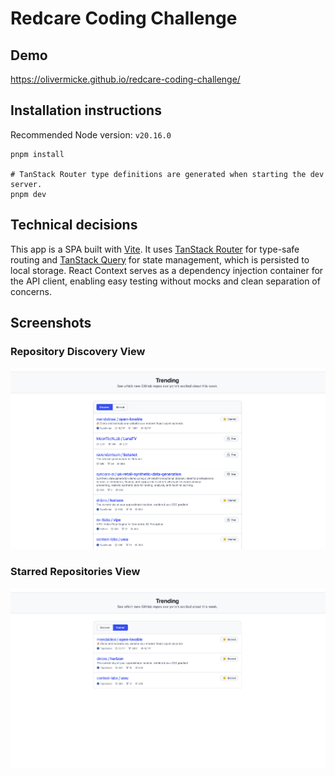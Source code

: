 # Redcare Coding Challenge

## Demo

https://olivermicke.github.io/redcare-coding-challenge/

## Installation instructions

Recommended Node version: `v20.16.0`

    pnpm install

    # TanStack Router type definitions are generated when starting the dev server.
    pnpm dev

## Technical decisions

This app is a SPA built with [Vite](https://vite.dev/). It uses [TanStack Router](https://tanstack.com/router/latest) for type-safe routing and [TanStack Query](https://tanstack.com/query/latest) for state management, which is persisted to local storage. React Context serves as a dependency injection container for the API client, enabling easy testing without mocks and clean separation of concerns.

## Screenshots

### Repository Discovery View
![Repository Discovery View](docs/screenshots/repo-discovery-view.png)

### Starred Repositories View
![Starred Repositories View](docs/screenshots/starred-repos-view.png)

